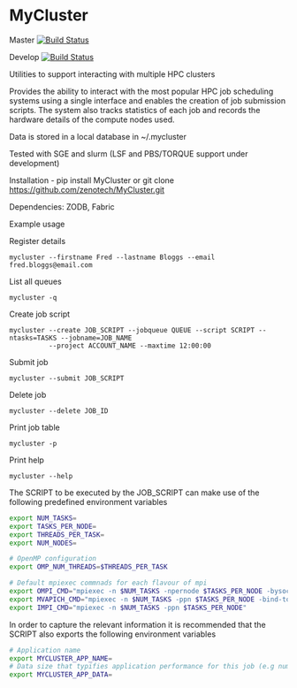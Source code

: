 MyCluster
=========
Master [![Build Status](https://travis-ci.org/zenotech/MyCluster.svg?branch=master)](https://travis-ci.org/zenotech/MyCluster)

Develop [![Build Status](https://travis-ci.org/zenotech/MyCluster.svg?branch=develop)](https://travis-ci.org/zenotech/MyCluster)

Utilities to support interacting with multiple HPC clusters  

Provides the ability to interact with the most popular HPC job scheduling systems using a single interface 
and enables the creation of job submission scripts. The system also tracks statistics of each job and records
the hardware details of the compute nodes used.
 
Data is stored in a local database in ~/.mycluster

Tested with SGE and slurm (LSF and PBS/TORQUE support under development)

Installation - pip install MyCluster or git clone https://github.com/zenotech/MyCluster.git 

Dependencies: ZODB, Fabric

Example usage

Register details
```
mycluster --firstname Fred --lastname Bloggs --email fred.bloggs@email.com
```
List all queues
```
mycluster -q
```
Create job script
```
mycluster --create JOB_SCRIPT --jobqueue QUEUE --script SCRIPT --ntasks=TASKS --jobname=JOB_NAME 
          --project ACCOUNT_NAME --maxtime 12:00:00
```
Submit job
```
mycluster --submit JOB_SCRIPT
```
Delete job
```
mycluster --delete JOB_ID
```
Print job table
```
mycluster -p
```
Print help
```
mycluster --help
```
The SCRIPT to be executed by the JOB_SCRIPT can make use of the following predefined environment variables
```bash
export NUM_TASKS=
export TASKS_PER_NODE=
export THREADS_PER_TASK=
export NUM_NODES=

# OpenMP configuration
export OMP_NUM_THREADS=$THREADS_PER_TASK

# Default mpiexec commnads for each flavour of mpi
export OMPI_CMD="mpiexec -n $NUM_TASKS -npernode $TASKS_PER_NODE -bysocket -bind-to-socket"
export MVAPICH_CMD="mpiexec -n $NUM_TASKS -ppn $TASKS_PER_NODE -bind-to-socket"
export IMPI_CMD="mpiexec -n $NUM_TASKS -ppn $TASKS_PER_NODE"
```

In order to capture the relevant information it is recommended that the SCRIPT also exports the following
environment variables

```bash
# Application name
export MYCLUSTER_APP_NAME=
# Data size that typifies application performance for this job (e.g number of points or number of cells)
export MYCLUSTER_APP_DATA=
```
